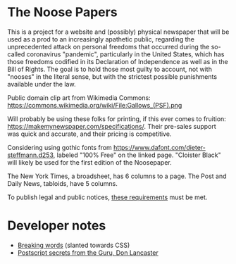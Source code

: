 # The Noose Papers

This is a project for a website and (possibly) physical newspaper that will be
used as a prod to an increasingly apathetic public, regarding the unprecedented
attack on personal freedoms that occurred during the so-called coronavirus
"pandemic", particularly in the United States, which has those freedoms codified
in its Declaration of Independence as well as in the Bill of Rights. The goal is
to hold those most guilty to account, not with "nooses" in the literal sense,
but with the strictest possible punishments available under the law.

Public domain clip art from Wikimedia Commons: <https://commons.wikimedia.org/wiki/File:Gallows_(PSF).png>

Will probably be using these folks for printing, if this ever comes to fruition: <https://makemynewspaper.com/specifications/>. Their pre-sales support was quick and accurate, and their pricing is competitive.

Considering using gothic fonts from <https://www.dafont.com/dieter-steffmann.d253>, labeled "100% Free" on the linked page. "Cloister Black" will likely be used
for the first edition of the Noosepaper.

The New York Times, a broadsheet, has 6 columns to a page. The Post and Daily News, tabloids, have 5 columns.

To publish legal and public notices, [these requirements](https://leginfo.legislature.ca.gov/faces/codes_displayText.xhtml?lawCode=GOV&division=7.&title=1.&part=&chapter=1.&article=1.#:~:text=A%20%E2%80%9Cnewspaper%20of%20general%20circulation%E2%80%9D%20is%20a,date%20of%20the%20publication%2C%20notice%20or%20advertisement.) must be met.
# Developer notes
* [Breaking words](https://meiert.com/en/blog/word-division-on-word-break-soft-hyphens-and-zero-width-spaces/) (slanted towards CSS)
* [Postscript secrets from the Guru, Don Lancaster](https://www.tinaja.com/glib/strconv.pdf)
